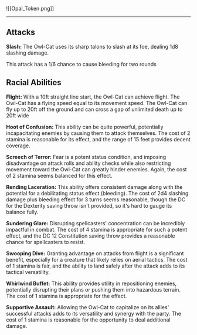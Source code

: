 ![[Opal_Token.png]]

---
## Attacks
**Slash:** The Owl-Cat uses its sharp talons to slash at its foe, dealing 1d8 slashing damage.

This attack has a 1/6 chance to cause bleeding for two rounds
## Racial Abilities
**Flight:** With a 10ft straight line start, the Owl-Cat can achieve flight. The Owl-Cat has a flying speed equal to its movement speed. The Owl-Cat can fly up to 20ft off the ground and can cross a gap of unlimited death up to 20ft wide

**Hoot of Confusion:** This ability can be quite powerful, potentially incapacitating enemies by causing them to attack themselves. The cost of 2 stamina is reasonable for its effect, and the range of 15 feet provides decent coverage.

**Screech of Terror:** Fear is a potent status condition, and imposing disadvantage on attack rolls and ability checks while also restricting movement toward the Owl-Cat can greatly hinder enemies. Again, the cost of 2 stamina seems balanced for this effect.

**Rending Laceration:** This ability offers consistent damage along with the potential for a debilitating status effect (bleeding). The cost of 2d4 slashing damage plus bleeding effect for 3 turns seems reasonable, though the DC for the Dexterity saving throw isn't provided, so it's hard to gauge its balance fully.

**Sundering Glare:** Disrupting spellcasters' concentration can be incredibly impactful in combat. The cost of 4 stamina is appropriate for such a potent effect, and the DC 12 Constitution saving throw provides a reasonable chance for spellcasters to resist.

**Swooping Dive:** Granting advantage on attacks from flight is a significant benefit, especially for a creature that likely relies on aerial tactics. The cost of 1 stamina is fair, and the ability to land safely after the attack adds to its tactical versatility.

**Whirlwind Buffet:** This ability provides utility in repositioning enemies, potentially disrupting their plans or pushing them into hazardous terrain. The cost of 1 stamina is appropriate for the effect.

**Supportive Assault:** Allowing the Owl-Cat to capitalize on its allies' successful attacks adds to its versatility and synergy with the party. The cost of 1 stamina is reasonable for the opportunity to deal additional damage.


